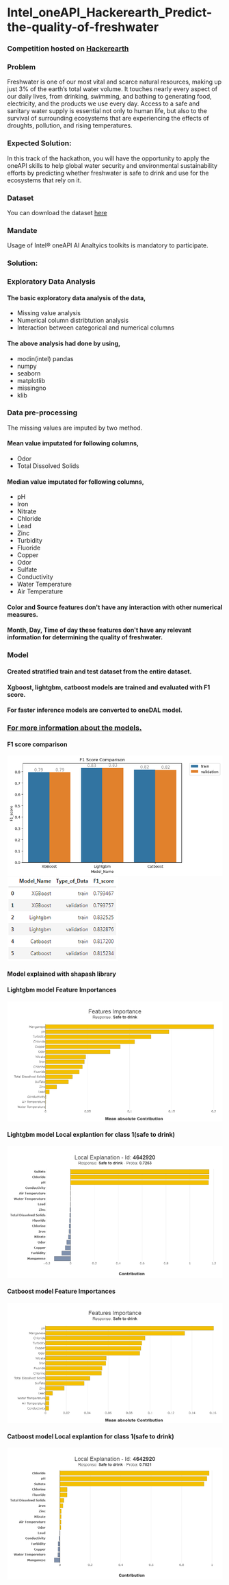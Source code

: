 # Intel_oneAPI_Hackerearth_Predict-the-quality-of-freshwater

### Competition hosted on <a href="https://www.hackerearth.com/challenges/hackathon/intel-oneapi-hackathon-for-open-innovation/">Hackerearth</a>

### Problem

Freshwater is one of our most vital and scarce natural resources, making up just 3% of the earth’s total water volume. It touches nearly every aspect of our daily lives, from drinking, swimming, and bathing to generating food, electricity, and the products we use every day. Access to a safe and sanitary water supply is essential not only to human life, but also to the survival of surrounding ecosystems that are experiencing the effects of droughts, pollution, and rising temperatures.

### Expected Solution:

In this track of the hackathon, you will have the opportunity to apply the oneAPI skills to help global water security and environmental sustainability efforts by predicting whether freshwater is safe to drink and use for the ecosystems that rely on it.

### Dataset

You can download the dataset <a href="https://s3-ap-southeast-1.amazonaws.com/he-public-data/datasetab75fb3.zip">here</a>    

### Mandate 

Usage of Intel® oneAPI AI Analtyics toolkits is mandatory to participate.

### Solution:

### Exploratory Data Analysis
#### The basic exploratory data analysis of the data,
* Missing value analysis
* Numerical column distribtution analysis
* Interaction between categorical and numerical columns
#### The above analysis had done by using,
* modin(intel) pandas  
* numpy
* seaborn
* matplotlib
* missingno
* klib
     
### Data pre-processing
The missing values are imputed by two method.
#### Mean value imputated for following columns,
* Odor
* Total Dissolved Solids
#### Median value imputated for following columns,
* pH
* Iron
* Nitrate
* Chloride
* Lead
* Zinc
* Turbidity
* Fluoride
* Copper
* Odor
* Sulfate
* Conductivity
* Water Temperature
* Air Temperature

#### Color and Source features don't have any interaction with other numerical measures.
#### Month, Day, Time of day these features don't have any relevant information for determining the quality of freshwater.

### Model
#### Created stratified train and test dataset from the entire dataset.
#### Xgboost, lightgbm, catboost models are trained and evaluated with F1 score.
#### For faster inference models are converted to oneDAL model. 
### <a href="https://github.com/hariprasath-v/Intel_oneAPI_Hackerearth_Predict-the-quality-of-freshwater/blob/main/Approach%20Intel%20oneAPI%20Predict%20the%20quality%20of%20freshwater.pdf">For more information about the models.</a>    
#### F1 score comparison
![Alt text](https://github.com/hariprasath-v/Intel_oneAPI_Hackerearth_Predict-the-quality-of-freshwater/blob/main/Model%20Interpretation/F1%20Score%20Comparison.png)
![Alt text](https://github.com/hariprasath-v/Intel_oneAPI_Hackerearth_Predict-the-quality-of-freshwater/blob/main/Model%20Interpretation/F1%20score%20comparison%20dataframe.PNG)

#### Model explained with shapash library

#### Lightgbm model Feature Importances
![Alt text](https://github.com/hariprasath-v/Intel_oneAPI_Hackerearth_Predict-the-quality-of-freshwater/blob/main/Model%20Interpretation/lightgbm%20model%20shapash%20feature%20importances.png)

#### Lightgbm model Local explantion for class 1(safe to drink)
![Alt text](https://github.com/hariprasath-v/Intel_oneAPI_Hackerearth_Predict-the-quality-of-freshwater/blob/main/Model%20Interpretation/lightgbm%20model%20Local%20explantion%20for%20class%201(safe%20to%20drink).png)

#### Catboost model Feature Importances
![Alt text](https://github.com/hariprasath-v/Intel_oneAPI_Hackerearth_Predict-the-quality-of-freshwater/blob/main/Model%20Interpretation/catboost%20model%20shapash%20feature%20importances.png)

#### Catboost model Local explantion for class 1(safe to drink)
![Alt text](https://github.com/hariprasath-v/Intel_oneAPI_Hackerearth_Predict-the-quality-of-freshwater/blob/main/Model%20Interpretation/catboost%20model%20Local%20explantion%20for%20class%201(safe%20to%20drink).png)

